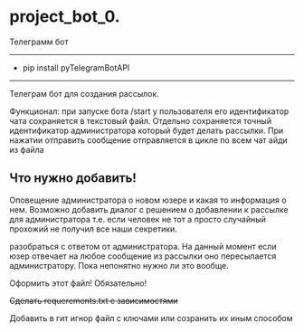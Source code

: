 # project_bot_0.
Телеграмм бот
___
- pip install pyTelegramBotAPI

___
Телеграм бот для создания рассылок. 

Функционал:
при запуске бота /start у пользователя его идентификатор чата сохраняется в текстовый файл. 
Отдельно сохраняется точный идентификатор администратора который будет делать рассылки.
При нажатии отправить сообщение отправляется в цикле по всем чат айди из файла

## Что нужно добавить!
Оповещение администратора о новом юзере и какая то информация о нем. Возможно добавить диалог с решением о добавлении к рассылке для администратора т.е. если человек не тот а просто случайный прохожий не получил все наши секретики. 

разобраться с ответом от администратора. На данный момент если юзер отвечает на любое сообщение из рассылки оно пересылается администратору. Пока непонятно нужно ли это вообще.

Оформить этот файл! Обязательно! 

~~Сделать requerements.txt с зависимостями~~

Добавить в гит игнор файл с ключами или созранить их иным способом